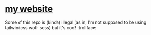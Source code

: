 # [my website](https://gamelord2011.vercel.app)

Some of this repo is (kinda) illegal (as in, I'm not supposed to be using tailwindcss woth scss) but it's cool! :trollface:
